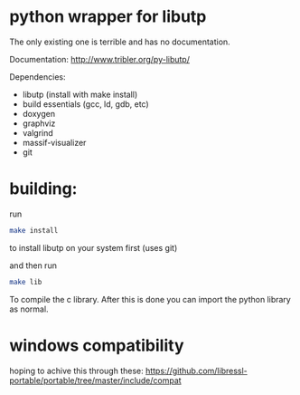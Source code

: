 
# python wrapper for libutp


The only existing one is terrible and has no documentation. 

Documentation: http://www.tribler.org/py-libutp/

Dependencies:

* libutp (install with make install)
* build essentials (gcc, ld, gdb, etc) 
* doxygen
* graphviz
* valgrind
* massif-visualizer
* git


# building:

run 
```bash
make install
```
to install libutp on your system first (uses git)

and then run 
```bash
make lib
```
To compile the c library. After this is done you can import the python library as normal. 


# windows compatibility

hoping to achive this through these:
https://github.com/libressl-portable/portable/tree/master/include/compat